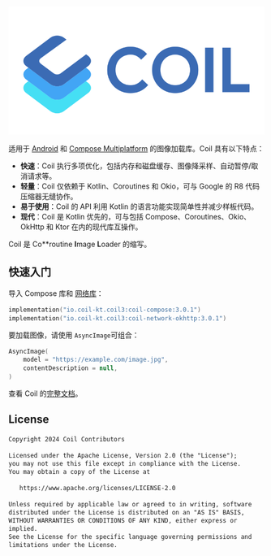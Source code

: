 ![Coil](logo.svg)

适用于 [Android](https://www.android.com/) 和 [Compose Multiplatform](https://www.jetbrains.com/lp/compose-multiplatform/) 的图像加载库。Coil 具有以下特点：

- **快速**：Coil 执行多项优化，包括内存和磁盘缓存、图像降采样、自动暂停/取消请求等。
- **轻量**：Coil 仅依赖于 Kotlin、Coroutines 和 Okio，可与 Google 的 R8 代码压缩器无缝协作。
- **易于使用**：Coil 的 API 利用 Kotlin 的语言功能实现简单性并减少样板代码。
- **现代**：Coil 是 Kotlin 优先的，可与包括 Compose、Coroutines、Okio、OkHttp 和 Ktor 在内的现代库互操作。

Coil 是 Co**routine **I**mage **L**oader 的缩写。

## 快速入门

导入 Compose 库和 [网络库](https://coil-kt.github.io/coil/network/)：

```kotlin
implementation("io.coil-kt.coil3:coil-compose:3.0.1")
implementation("io.coil-kt.coil3:coil-network-okhttp:3.0.1")
```

要加载图像，请使用 `AsyncImage`可组合：

```kotlin
AsyncImage(
    model = "https://example.com/image.jpg",
    contentDescription = null,
)
```

查看 Coil 的[完整文档](https://coil-kt.github.io/coil/getting_started/)。

## License

    Copyright 2024 Coil Contributors

    Licensed under the Apache License, Version 2.0 (the "License");
    you may not use this file except in compliance with the License.
    You may obtain a copy of the License at

       https://www.apache.org/licenses/LICENSE-2.0

    Unless required by applicable law or agreed to in writing, software
    distributed under the License is distributed on an "AS IS" BASIS,
    WITHOUT WARRANTIES OR CONDITIONS OF ANY KIND, either express or implied.
    See the License for the specific language governing permissions and
    limitations under the License.
